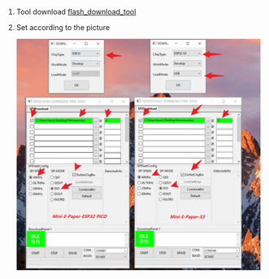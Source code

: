 1. Tool download  [flash_download_tool](https://www.espressif.com/sites/default/files/tools/flash_download_tool_3.9.5.zip)

2. Set according to the picture 

    ![](./SETTING.jpg)